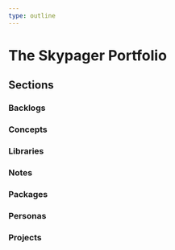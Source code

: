 ```yaml
---
type: outline
---
```


# The Skypager Portfolio

## Sections

### Backlogs
### Concepts
### Libraries
### Notes
### Packages
### Personas
### Projects

